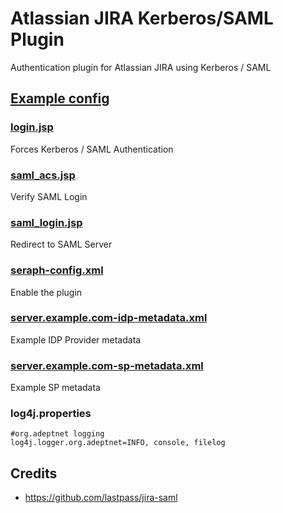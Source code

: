 # Atlassian JIRA Kerberos/SAML Plugin
Authentication plugin for Atlassian JIRA using Kerberos / SAML

## [Example config](src/main/example/)
### [login.jsp](src/main/example/login.jsp)
Forces Kerberos / SAML Authentication
### [saml_acs.jsp](src/main/example/saml_acs.jsp)
Verify SAML Login
### [saml_login.jsp](src/main/example/saml_login.jsp)
Redirect to SAML Server
### [seraph-config.xml](src/main/example/seraph-config.xml)
Enable the plugin
### [server.example.com-idp-metadata.xml](src/main/example/server.example.com-idp-metadata.xml)
Example IDP Provider metadata
### [server.example.com-sp-metadata.xml](src/main/example/server.example.com-sp-metadata.xml)
Example SP metadata
### log4j.properties
```
#org.adeptnet logging
log4j.logger.org.adeptnet=INFO, console, filelog
```

## Credits
- https://github.com/lastpass/jira-saml
